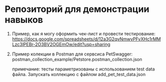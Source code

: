 # Репозиторий для демонстрации навыков
1) Пример, как я могу оформить чек-лист и провести тестирование:
  https://docs.google.com/spreadsheets/d/12a3G2qvNmwvPFvXHc1rMMLzc3lPEBr-2O3BV2OGEmOw/edit?usp=sharing

2) Пример колекции в Postman для сервсиса PetSwagger: postman_collection_example/Petstore.postman_collection.json
 
   примечание: тесты параметризованы с использованием test data файла. Запускать коллекцию с файлом add_pet_test_data.json
